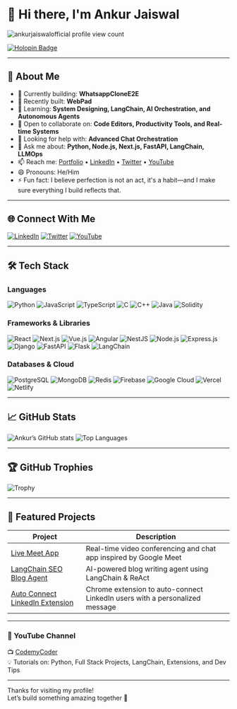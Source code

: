 # 👋 Hi there, I'm Ankur Jaiswal

<p align="left">
  <img src="https://komarev.com/ghpvc/?username=ankurjaiswalofficial&label=Profile%20views&color=brightgreen&style=plastic" alt="ankurjaiswalofficial profile view count" />
</p>

[![Holopin Badge](https://holopin.me/ankurjaiswalofficial)](https://holopin.io/@ankurjaiswalofficial)

---

## 💫 About Me
- 🔭 Currently building: **WhatsappCloneE2E**
- 🚀 Recently built: **WebPad**
- 🌱 Learning: **System Designing, LangChain, AI Orchestration, and Autonomous Agents**
- 👯 Open to collaborate on: **Code Editors, Productivity Tools, and Real-time Systems**
- 🤖 Looking for help with: **Advanced Chat Orchestration**
- 💬 Ask me about: **Python, Node.js, Next.js, FastAPI, LangChain, LLMOps**
- 📫 Reach me: [Portfolio](https://ankurjaiswalofficial.vercel.app/) • [LinkedIn](https://linkedin.com/in/ankurjaiswalofficial) • [Twitter](https://twitter.com/ankurjaiswaloff) • [YouTube](https://youtube.com/c/@codemycoder)
- 😄 Pronouns: He/Him
- ⚡ Fun fact: I believe perfection is not an act, it's a habit—and I make sure everything I build reflects that.

---

## 🌐 Connect With Me
[![LinkedIn](https://img.shields.io/badge/LinkedIn-%230077B5.svg?style=flat&logo=linkedin&logoColor=white)](https://linkedin.com/in/ankurjaiswalofficial)
[![Twitter](https://img.shields.io/badge/Twitter-%231DA1F2.svg?style=flat&logo=Twitter&logoColor=white)](https://twitter.com/ankurjaguar)
[![YouTube](https://img.shields.io/badge/YouTube-%23FF0000.svg?style=flat&logo=YouTube&logoColor=white)](https://youtube.com/c/@codemycoder)

---

## 🛠️ Tech Stack

### Languages  
![Python](https://img.shields.io/badge/Python-%233776AB.svg?style=flat&logo=python&logoColor=white)
![JavaScript](https://img.shields.io/badge/JavaScript-%23F7DF1E.svg?style=flat&logo=javascript&logoColor=black)
![TypeScript](https://img.shields.io/badge/TypeScript-%23007ACC.svg?style=flat&logo=typescript&logoColor=white)
![C](https://img.shields.io/badge/C-%2300599C.svg?style=flat&logo=c&logoColor=white)
![C++](https://img.shields.io/badge/C%2B%2B-%2300599C.svg?style=flat&logo=c%2B%2B&logoColor=white)
![Java](https://img.shields.io/badge/Java-%23ED8B00.svg?style=flat&logo=java&logoColor=white)
![Solidity](https://img.shields.io/badge/Solidity-%23363636.svg?style=flat&logo=solidity&logoColor=white)

### Frameworks & Libraries  
![React](https://img.shields.io/badge/React-%2320232a.svg?style=flat&logo=react&logoColor=%2361DAFB)
![Next.js](https://img.shields.io/badge/Next.js-%23000000.svg?style=flat&logo=nextdotjs&logoColor=white)
![Vue.js](https://img.shields.io/badge/Vue.js-%2335495e.svg?style=flat&logo=vuedotjs&logoColor=%234FC08D)
![Angular](https://img.shields.io/badge/Angular-%23DD0031.svg?style=flat&logo=angular&logoColor=white)
![NestJS](https://img.shields.io/badge/NestJS-%23E0234E.svg?style=flat&logo=nestjs&logoColor=white)
![Node.js](https://img.shields.io/badge/Node.js-%23339933.svg?style=flat&logo=node.js&logoColor=white)
![Express.js](https://img.shields.io/badge/Express-%23404d59.svg?style=flat&logo=express&logoColor=white)
![Django](https://img.shields.io/badge/Django-%23092E20.svg?style=flat&logo=django&logoColor=white)
![FastAPI](https://img.shields.io/badge/FastAPI-%23005678.svg?style=flat&logo=fastapi&logoColor=white)
![Flask](https://img.shields.io/badge/Flask-%23000.svg?style=flat&logo=flask&logoColor=white)
![LangChain](https://img.shields.io/badge/LangChain-%23333.svg?style=flat&logo=python&logoColor=lightgreen)

### Databases & Cloud  
![PostgreSQL](https://img.shields.io/badge/PostgreSQL-%23336791.svg?style=flat&logo=postgresql&logoColor=white)
![MongoDB](https://img.shields.io/badge/MongoDB-%2347A248.svg?style=flat&logo=mongodb&logoColor=white)
![Redis](https://img.shields.io/badge/Redis-%23DC382D.svg?style=flat&logo=redis&logoColor=white)
![Firebase](https://img.shields.io/badge/Firebase-%23039BE5.svg?style=flat&logo=firebase)
![Google Cloud](https://img.shields.io/badge/GoogleCloud-%234285F4.svg?style=flat&logo=google-cloud&logoColor=white)
![Vercel](https://img.shields.io/badge/Vercel-%23000000.svg?style=flat&logo=vercel&logoColor=white)
![Netlify](https://img.shields.io/badge/Netlify-%23000000.svg?style=flat&logo=netlify&logoColor=#00C7B7)

---

## 📈 GitHub Stats

![Ankur’s GitHub stats](https://github-readme-stats.vercel.app/api?username=ankurjaiswalofficial&show_icons=true)
![Top Languages](https://github-readme-stats.vercel.app/api/top-langs/?username=ankurjaiswalofficial&layout=compact)

---

## 🏆 GitHub Trophies

![Trophy](https://github-profile-trophy.vercel.app/?username=ankurjaiswalofficial)

---

## 🔗 Featured Projects

| Project | Description |
|--------|-------------|
| [Live Meet App](https://github.com/ankurjaiswalofficial/live-meet-app) | Real-time video conferencing and chat app inspired by Google Meet |
| [LangChain SEO Blog Agent](https://github.com/ankurjaiswalofficial/langchain-seo-agent) | AI-powered blog writing agent using LangChain & ReAct |
| [Auto Connect LinkedIn Extension](https://github.com/ankurjaiswalofficial/linkedin-auto-connect-extension) | Chrome extension to auto-connect LinkedIn users with a personalized message |

---

### 🎥 YouTube Channel
📺 [CodemyCoder](https://youtube.com/@codemycoder)  
💡 Tutorials on: Python, Full Stack Projects, LangChain, Extensions, and Dev Tips

---

Thanks for visiting my profile!  
Let’s build something amazing together 🚀
